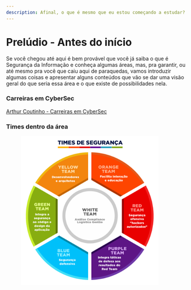 ```yaml
---
description: Afinal, o que é mesmo que eu estou começando a estudar?
---
```


# Prelúdio - Antes do início

Se você chegou até aqui é bem provável que você já saiba o que é Segurança da Informação e conheça algumas áreas, mas, pra garantir, ou até mesmo pra você que caiu aqui de paraquedas, vamos introduzir algumas coisas e apresentar alguns conteúdos que vão se dar uma visão geral do que seria essa área e o que existe de possibilidades nela.



### Carreiras em CyberSec

[Arthur Coutinho - Carreiras em CyberSec](https://github.com/arthurspk/guiadecybersecurity?tab=readme-ov-file#-carreiras-na-%C3%A1rea-de-cyber-security)

### Times dentro da área

<figure><img src="../.gitbook/assets/image (3).png" alt="" width="375"><figcaption></figcaption></figure>
